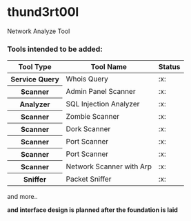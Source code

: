 # thund3rt00l
Network Analyze Tool
<h3>Tools intended to be added:</h3>
<table>
 <thead>
  <tr>
   <th>Tool Type</th>
   <th>Tool Name</th>
   <th>Status</th>
  </tr>
 </thead>
 <tbody>
  <tr>
   <th>Service Query</th>
   <td>Whois Query</td>
   <td>:x:</td>
   </tr>
  <tr>
   <th>Scanner</th>
   <td>Admin Panel Scanner</td>
   <td>:x:</td>
   </tr>
  <tr>
   <th>Analyzer</th>
   <td>SQL Injection Analyzer</td>
   <td>:x:</td>
   </tr>
  <tr>
   <th>Scanner</th>
   <td>Zombie Scanner</td>
   <td>:x:</td>
   </tr>
  <tr>
   <th>Scanner</th>
   <td>Dork Scanner</td>
   <td>:x:</td>
   </tr>
  <tr>
   <th>Scanner</th>
   <td>Port Scanner</td>
   <td>:x:</td>
   </tr>
  <tr>
   <th>Scanner</th>
   <td>Port Scanner</td>
   <td>:x:</td>
   </tr>
  <tr>
   <th>Scanner</th>
   <td>Network Scanner with Arp</td>
   <td>:x:</td>
   </tr>
  <tr>
   <th>Sniffer</th>
   <td>Packet Sniffer</td>
   <td>:x:</td>
  </tr>
 </tbody>
 </table>
and more..

<b>and interface design is planned after the foundation is laid</b>
 
